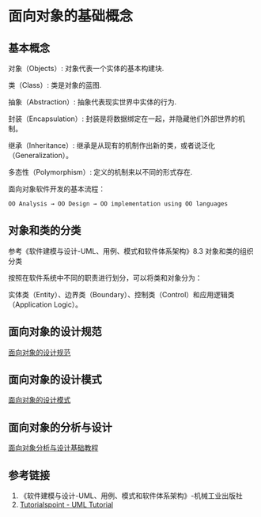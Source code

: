 # 面向对象的基础概念


## 基本概念

对象（Objects）: 对象代表一个实体的基本构建块.

类（Class）: 类是对象的蓝图.

抽象（Abstraction）: 抽象代表现实世界中实体的行为.

封装（Encapsulation）: 封装是将数据绑定在一起，并隐藏他们外部世界的机制。

继承（Inheritance）: 继承是从现有的机制作出新的类，或者说泛化（Generalization）。

多态性（Polymorphism）: 定义的机制来以不同的形式存在.

面向对象软件开发的基本流程：
```bash
OO Analysis → OO Design → OO implementation using OO languages
```


## 对象和类的分类

参考《软件建模与设计-UML、用例、模式和软件体系架构》8.3 对象和类的组织分类

按照在软件系统中不同的职责进行划分，可以将类和对象分为：

实体类（Entity）、边界类（Boundary）、控制类（Control）和应用逻辑类（Application Logic）。



## 面向对象的设计规范

[面向对象的设计规范](work/methodology/Software-Engineering/Alalysis-and-Design/Software-Analysis-and-Design/Object-Oriented-Design/面向对象的设计规范.md)

## 面向对象的设计模式

[面向对象的设计模式](work/methodology/Software-Engineering/Alalysis-and-Design/Software-Analysis-and-Design/Object-Oriented-Design/面向对象的设计模式.md)

## 面向对象的分析与设计

[面向对象分析与设计基础教程](work/methodology/Software-Engineering/Alalysis-and-Design/Software-Analysis-and-Design/Object-Oriented-Design/面向对象分析与设计基础教程.md)


## 参考链接
1. 《软件建模与设计-UML、用例、模式和软件体系架构》-机械工业出版社
2. [Tutorialspoint - UML Tutorial](https://www.tutorialspoint.com/uml/index.htm)